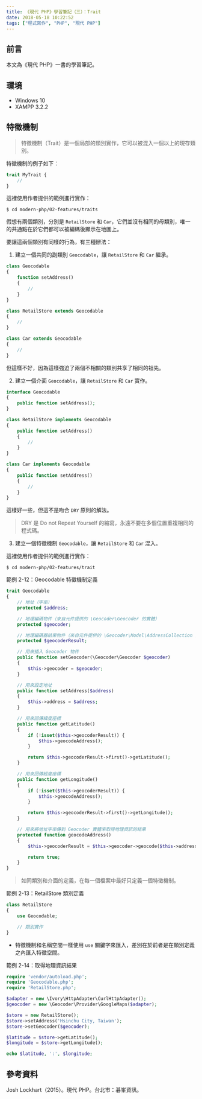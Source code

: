 ```yaml
---
title: 《現代 PHP》學習筆記（三）：Trait
date: 2018-05-18 10:22:52
tags: ["程式寫作", "PHP", "現代 PHP"]
---
```


## 前言
本文為《現代 PHP》一書的學習筆記。

## 環境
- Windows 10
- XAMPP 3.2.2

## 特徵機制
> 特徵機制（Trait）是一個局部的類別實作，它可以被混入一個以上的現存類別。

特徵機制的例子如下：
```PHP
trait MyTrait {
    //
}
```
這裡使用作者提供的範例進行實作：
```
$ cd modern-php/02-features/traits
```
假想有兩個類別，分別是 `RetailStore` 和 `Car`，它們並沒有相同的母類別，唯一的共通點在於它們都可以被編碼後顯示在地圖上。

要讓這兩個類別有同樣的行為，有三種辦法：

1. 建立一個共同的副類別 `Geocodable`，讓 `RetailStore` 和 `Car` 繼承。

```PHP
class Geocodable 
{
    function setAddress() 
    {
        //
    }
}

class RetailStore extends Geocodable 
{
    //
}

class Car extends Geocodable 
{
    //
}
```
但這樣不好，因為這樣強迫了兩個不相關的類別共享了相同的祖先。

2. 建立一個介面 `Geocodable`，讓 `RetailStore` 和 `Car` 實作。

```PHP
interface Geocodable 
{
    public function setAddress();
}

class RetailStore implements Geocodable 
{
    public function setAddress() 
    {
        //
    }
}

class Car implements Geocodable 
{
    public function setAddress() 
    {
        //
    }
}
```
這樣好一些，但這不是吻合 `DRY` 原則的解法。

> DRY 是 Do not Repeat Yourself 的縮寫，永遠不要在多個位置重複相同的程式碼。

3. 建立一個特徵機制 `Geocodable`，讓 `RetailStore` 和 `Car` 混入。

這裡使用作者提供的範例進行實作：
```
$ cd modern-php/02-features/trait
```
範例 2-12：Geocodable 特徵機制定義
```PHP
trait Geocodable
{
    // 地址（字串）
    protected $address;

    // 地理編碼物件（來自元件提供的 \Geocoder\Geocoder 的實體）
    protected $geocoder;

    // 地理編碼器結果物件（來自元件提供的 \Geocoder\Model\AddressCollection 的實體）
    protected $geocoderResult; 

    // 用來插入 Geocoder 物件
    public function setGeocoder(\Geocoder\Geocoder $geocoder)
    {
        $this->geocoder = $geocoder;
    }

    // 用來設定地址
    public function setAddress($address)
    {
        $this->address = $address;
    }

    // 用來回傳緯度座標
    public function getLatitude()
    {
        if (!isset($this->geocoderResult)) {
            $this->geocodeAddress();
        }

        return $this->geocoderResult->first()->getLatitude();
    }

    // 用來回傳經度座標
    public function getLongitude()
    {
        if (!isset($this->geocoderResult)) {
            $this->geocodeAddress();
        }

        return $this->geocoderResult->first()->getLongitude();
    }

    // 用來將地址字串傳到 Geocoder 實體來取得地理資訊的結果
    protected function geocodeAddress()
    {
        $this->geocoderResult = $this->geocoder->geocode($this->address);

        return true;
    }
}
```
> 如同類別和介面的定義，在每一個檔案中最好只定義一個特徵機制。

範例 2-13：RetailStore 類別定義
```PHP
class RetailStore
{
    use Geocodable;

    // 類別實作
}
```
- 特徵機制和名稱空間一樣使用 `use` 關鍵字來匯入，差別在於前者是在類別定義之內匯入特徵空間。

範例 2-14：取得地理資訊結果
```PHP
require 'vendor/autoload.php';
require 'Geocodable.php';
require 'RetailStore.php';

$adapter = new \Ivory\HttpAdapter\CurlHttpAdapter();
$geocoder = new \Geocoder\Provider\GoogleMaps($adapter);

$store = new RetailStore();
$store->setAddress('Hsinchu City, Taiwan');
$store->setGeocoder($geocoder);

$latitude = $store->getLatitude();
$longitude = $store->getLongitude();

echo $latitude, ':', $longitude;
```

## 參考資料
Josh Lockhart（2015）。現代 PHP。台北市：碁峯資訊。